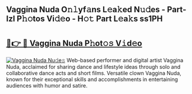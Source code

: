 ## Vaggina Nuda O𝚗𝚕yf𝚊ns L𝚎a𝚔ed N𝚞𝚍es - Part-Izl P𝚑𝚘tos Vi𝚍𝚎o - H𝚘𝚝 Part L𝚎a𝚔s ss1PH

# <h2><a href="http://kfcbz5k.oniu.top/?m=Vaggina+Nuda">🔗👉 🔴 Vaggina Nuda P𝚑ot𝚘𝚜 V𝚒d𝚎o</a></h2>

[![Vaggina Nuda Nu𝚍e𝚜](https://i.imgur.com/0qMVB7G.gif)](http://kfcbz5k.oniu.top/?m=Vaggina+Nuda)
Web-based performer and digital artist Vaggina Nuda, acclaimed for sharing dance and lifestyle ideas through solo and collaborative dance acts and short films. Versatile clown Vaggina Nuda, known for their exceptional skills and accomplishments in entertaining audiences with humor and satire.  
